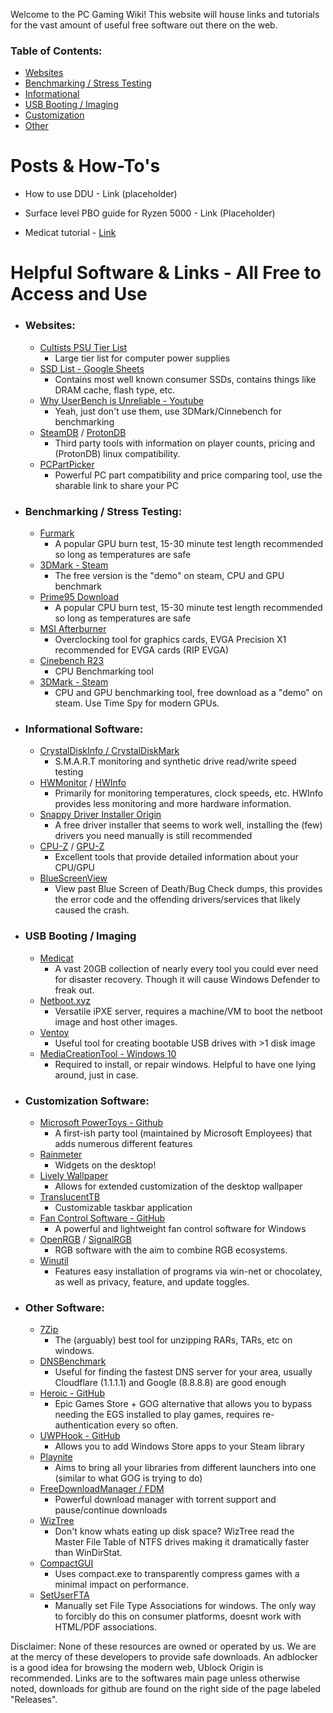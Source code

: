 Welcome to the PC Gaming Wiki! This website will house links and tutorials for the vast amount of useful free software out there on the web. 

### Table of Contents:
- [Websites](https://pc-gaming-wiki.github.io/#websites)
- [Benchmarking / Stress Testing](https://pc-gaming-wiki.github.io/#benchmarking--stress-testing)
- [Informational](https://pc-gaming-wiki.github.io/#informational-software)
- [USB Booting / Imaging](https://pc-gaming-wiki.github.io/#usb-booting--imaging)
- [Customization](https://pc-gaming-wiki.github.io/#customization-software)
- [Other](https://pc-gaming-wiki.github.io/#other-software)


# Posts & How-To's

- How to use DDU - Link (placeholder)

- Surface level PBO guide for Ryzen 5000 - Link (Placeholder)

- Medicat tutorial - [Link](https://pc-gaming-wiki.github.io/tutorials/medicat)

# Helpful Software & Links - All Free to Access and Use
- ### Websites:
  - [Cultists PSU Tier List](https://cultists.network/140/psu-tier-list/)
    - Large tier list for computer power supplies
  - [SSD List - Google Sheets](https://docs.google.com/spreadsheets/d/1B27_j9NDPU3cNlj2HKcrfpJKHkOf-Oi1DbuuQva2gT4)
    - Contains most well known consumer SSDs, contains things like DRAM cache, flash type, etc. 
  - [Why UserBench is Unreliable - Youtube](https://www.youtube.com/watch?v=RQSBj2LKkWg)
    - Yeah, just don't use them, use 3DMark/Cinnebench for benchmarking
  - [SteamDB](https://steamdb.info/) / [ProtonDB](https://www.protondb.com/)
    - Third party tools with information on player counts, pricing and (ProtonDB) linux compatibility. 
  - [PCPartPicker](https://pcpartpicker.com/list/)
    - Powerful PC part compatibility and price comparing tool, use the sharable link to share your PC
- ### Benchmarking / Stress Testing:
  - [Furmark](https://geeks3d.com/furmark/)
    - A popular GPU burn test, 15-30 minute test length recommended so long as temperatures are safe
  - [3DMark - Steam](https://store.steampowered.com/app/223850/3DMark/)
    - The free version is the "demo" on steam, CPU and GPU benchmark
  - [Prime95 Download](https://www.guru3d.com/files-details/prime95-download.html)
    - A popular CPU burn test, 15-30 minute test length recommended so long as temperatures are safe
  - [MSI Afterburner](https://www.msi.com/Landing/afterburner/graphics-cards)
    - Overclocking tool for graphics cards, EVGA Precision X1 recommended for EVGA cards (RIP EVGA)
  - [Cinebench R23](https://www.maxon.net/en/downloads/cinebench-r23-downloads)
    - CPU Benchmarking tool
  - [3DMark - Steam](https://store.steampowered.com/app/223850/3DMark/)
    - CPU and GPU benchmarking tool, free download as a "demo" on steam. Use Time Spy for modern GPUs. 
- ### Informational Software:
  - [CrystalDiskInfo / CrystalDiskMark](https://crystalmark.info/en/software/crystaldiskinfo/)
    - S.M.A.R.T monitoring and synthetic drive read/write speed testing
  - [HWMonitor](https://www.cpuid.com/softwares/hwmonitor.html) / [HWInfo](https://www.hwinfo.com/download/)
    - Primarily for monitoring temperatures, clock speeds, etc. HWInfo provides less monitoring and more hardware information. 
  - [Snappy Driver Installer Origin](https://www.glenn.delahoy.com/snappy-driver-installer-origin/)
    - A free driver installer that seems to work well, installing the (few) drivers you need manually is still recommended 
  - [CPU-Z](https://www.cpuid.com/softwares/cpu-z.html) / [GPU-Z](https://www.techpowerup.com/gpuz/)
    - Excellent tools that provide detailed information about your CPU/GPU
  - [BlueScreenView](https://www.bleepingcomputer.com/download/bluescreenview/)
    - View past Blue Screen of Death/Bug Check dumps, this provides the error code and the offending drivers/services that likely caused the crash. 
- ### USB Booting / Imaging
  - [Medicat](https://medicatusb.com/)
    - A vast 20GB collection of nearly every tool you could ever need for disaster recovery. Though it will cause Windows Defender to freak out.
  - [Netboot.xyz](https://netboot.xyz/)
    - Versatile iPXE server, requires a machine/VM to boot the netboot image and host other images.
  - [Ventoy](https://www.ventoy.net/en/download.html)
    - Useful tool for creating bootable USB drives with >1 disk image
  - [MediaCreationTool - Windows 10](https://www.microsoft.com/en-us/software-download/windows10)
    - Required to install, or repair windows. Helpful to have one lying around, just in case. 
- ### Customization Software:
  - [Microsoft PowerToys - Github](https://github.com/microsoft/PowerToys)
    - A first-ish party tool (maintained by Microsoft Employees) that adds numerous different features
  - [Rainmeter](https://www.rainmeter.net/)
    - Widgets on the desktop!
  - [Lively Wallpaper](https://www.rocksdanister.com/lively/)
    - Allows for extended customization of the desktop wallpaper
  - [TranslucentTB](https://apps.microsoft.com/store/detail/translucenttb/9PF4KZ2VN4W9)
    - Customizable taskbar application
  - [Fan Control Software - GitHub](https://github.com/Rem0o/FanControl.Releases)
    - A powerful and lightweight fan control software for Windows
  - [OpenRGB](https://openrgb.org) / [SignalRGB](https://signalrgb.com/)
    - RGB software with the aim to combine RGB ecosystems.
  - [Winutil](https://github.com/ChrisTitusTech/winutil)
    - Features easy installation of programs via win-net or chocolatey, as well as privacy, feature, and update toggles. 
- ### Other Software:
  - [7Zip](https://www.7-zip.org/)
    - The (arguably) best tool for unzipping RARs, TARs, etc on windows. 
  - [DNSBenchmark](https://www.grc.com/dns/benchmark.htm)
    - Useful for finding the fastest DNS server for your area, usually Cloudflare (1.1.1.1) and Google (8.8.8.8) are good enough
  - [Heroic - GitHub](https://github.com/Heroic-Games-Launcher/HeroicGamesLauncher)
    - Epic Games Store + GOG alternative that allows you to bypass needing the EGS installed to play games, requires re-authentication every so often.
  - [UWPHook - GitHub](https://github.com/BrianLima/UWPHook)
    - Allows you to add Windows Store apps to your Steam library
  - [Playnite](https://github.com/JosefNemec/Playnite)
    - Aims to bring all your libraries from different launchers into one (similar to what GOG is trying to do)
  - [FreeDownloadManager / FDM](https://www.freedownloadmanager.org/)
    - Powerful download manager with torrent support and pause/continue downloads
  - [WizTree](https://diskanalyzer.com/)
    - Don't know whats eating up disk space? WizTree read the Master File Table of NTFS drives making it dramatically faster than WinDirStat.
  - [CompactGUI](https://github.com/IridiumIO/CompactGUI)
    - Uses compact.exe to transparently compress games with a minimal impact on performance.
  - [SetUserFTA](https://kolbi.cz/blog/2017/10/25/setuserfta-userchoice-hash-defeated-set-file-type-associations-per-user/)
    - Manually set File Type Associations for windows. The only way to forcibly do this on consumer platforms, doesnt work with HTML/PDF associations. 


Disclaimer: None of these resources are owned or operated by us. We are at the mercy of these developers to provide safe downloads. An adblocker is a good idea for browsing the modern web, Ublock Origin is recommended. Links are to the softwares main page unless otherwise noted, downloads for github are found on the right side of the page labeled "Releases". 
